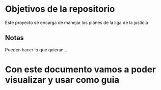 # Objetivos de la repositorio

Este proyecto se encarga de manejar los planes de la liga de la justicia


## Notas
Pueden hacer lo que quieran...

# Con este documento vamos a poder visualizar y usar como guia
